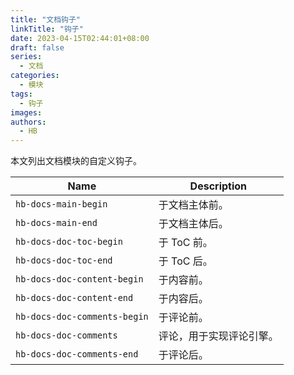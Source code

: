 ```yaml
---
title: "文档钩子"
linkTitle: "钩子"
date: 2023-04-15T02:44:01+08:00
draft: false
series:
  - 文档
categories:
  - 模块
tags:
  - 钩子
images:
authors:
  - HB
---
```


本文列出文档模块的自定义钩子。

<!--more-->

| Name                         | Description              |
| ---------------------------- | ------------------------ |
| `hb-docs-main-begin`         | 于文档主体前。           |
| `hb-docs-main-end`           | 于文档主体后。           |
| `hb-docs-doc-toc-begin`      | 于 ToC 前。              |
| `hb-docs-doc-toc-end`        | 于 ToC 后。              |
| `hb-docs-doc-content-begin`  | 于内容前。               |
| `hb-docs-doc-content-end`    | 于内容后。               |
| `hb-docs-doc-comments-begin` | 于评论前。               |
| `hb-docs-doc-comments`       | 评论，用于实现评论引擎。 |
| `hb-docs-doc-comments-end`   | 于评论后。               |
